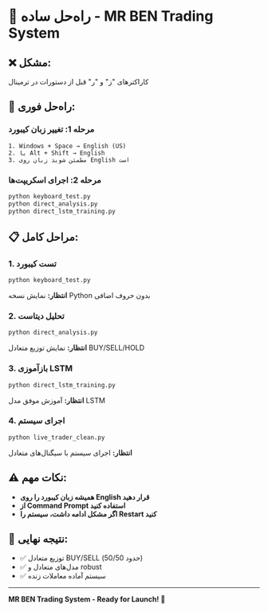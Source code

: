 # 🚀 راه‌حل ساده - MR BEN Trading System

## **❌ مشکل:**
کاراکترهای "ز" و "ر" قبل از دستورات در ترمینال

## **🔧 راه‌حل فوری:**

### **مرحله 1: تغییر زبان کیبورد**
```
1. Windows + Space → English (US)
2. یا Alt + Shift → English
3. مطمئن شوید زبان روی English است
```

### **مرحله 2: اجرای اسکریپت‌ها**
```cmd
python keyboard_test.py
python direct_analysis.py
python direct_lstm_training.py
```

## **📋 مراحل کامل:**

### **1. تست کیبورد**
```cmd
python keyboard_test.py
```
**انتظار:** نمایش نسخه Python بدون حروف اضافی

### **2. تحلیل دیتاست**
```cmd
python direct_analysis.py
```
**انتظار:** نمایش توزیع متعادل BUY/SELL/HOLD

### **3. بازآموزی LSTM**
```cmd
python direct_lstm_training.py
```
**انتظار:** آموزش موفق مدل LSTM

### **4. اجرای سیستم**
```cmd
python live_trader_clean.py
```
**انتظار:** اجرای سیستم با سیگنال‌های متعادل

## **⚠️ نکات مهم:**
- **همیشه زبان کیبورد را روی English قرار دهید**
- **از Command Prompt استفاده کنید**
- **اگر مشکل ادامه داشت، سیستم را Restart کنید**

## **🎯 نتیجه نهایی:**
- ✅ توزیع متعادل BUY/SELL (حدود 50/50)
- ✅ مدل‌های متعادل و robust
- ✅ سیستم آماده معاملات زنده

---

**MR BEN Trading System - Ready for Launch! 🚀** 
